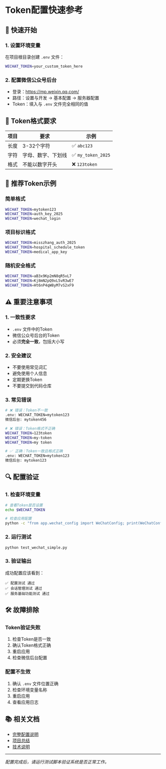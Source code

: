 # Token配置快速参考

## 🚀 快速开始

### 1. 设置环境变量
在项目根目录创建 `.env` 文件：
```bash
WECHAT_TOKEN=your_custom_token_here
```

### 2. 配置微信公众号后台
- 登录：https://mp.weixin.qq.com/
- 路径：设置与开发 → 基本配置 → 服务器配置
- Token：填入与 `.env` 文件完全相同的值

## 📝 Token格式要求

| 项目 | 要求 | 示例 |
|------|------|------|
| 长度 | 3-32个字符 | ✅ `abc123` |
| 字符 | 字母、数字、下划线 | ✅ `my_token_2025` |
| 格式 | 不能以数字开头 | ❌ `123token` |

## 🔐 推荐Token示例

### 简单格式
```bash
WECHAT_TOKEN=mytoken123
WECHAT_TOKEN=auth_key_2025
WECHAT_TOKEN=wechat_login
```

### 项目标识格式
```bash
WECHAT_TOKEN=misszhang_auth_2025
WECHAT_TOKEN=hospital_schedule_token
WECHAT_TOKEN=medical_app_key
```

### 随机安全格式
```bash
WECHAT_TOKEN=aB3x9Kp2mN8qR5vL7
WECHAT_TOKEN=Kj8mN2pQ9xL5vR3wE7
WECHAT_TOKEN=Ht6nP4qW8yM7vS2xF9
```

## ⚠️ 重要注意事项

### 1. 一致性要求
- `.env` 文件中的Token
- 微信公众号后台的Token
- 必须**完全一致**，包括大小写

### 2. 安全建议
- 不要使用常见词汇
- 避免使用个人信息
- 定期更换Token
- 不要提交到代码仓库

### 3. 常见错误
```bash
# ❌ 错误：Token不一致
.env: WECHAT_TOKEN=mytoken123
微信后台: mytoken456

# ❌ 错误：Token格式不正确
WECHAT_TOKEN=123token
WECHAT_TOKEN=my-token
WECHAT_TOKEN=my token

# ✅ 正确：Token一致且格式正确
.env: WECHAT_TOKEN=mytoken123
微信后台: mytoken123
```

## 🔍 配置验证

### 1. 检查环境变量
```bash
# 查看Token是否设置
echo $WECHAT_TOKEN

# 检查应用配置
python -c "from app.wechat_config import WeChatConfig; print(WeChatConfig().token)"
```

### 2. 运行测试
```bash
python test_wechat_simple.py
```

### 3. 验证输出
成功配置应该看到：
```
✅ 配置测试 通过
✅ 会话管理测试 通过
✅ 服务基础功能测试 通过
```

## 🛠️ 故障排除

### Token验证失败
1. 检查Token是否一致
2. 确认Token格式正确
3. 重启应用
4. 检查微信后台配置

### 配置不生效
1. 确认 `.env` 文件位置正确
2. 检查环境变量名称
3. 重启应用
4. 查看应用日志

## 📚 相关文档

- [完整配置说明](CONFIGURATION.md)
- [项目总结](PROJECT_SUMMARY.md)
- [技术说明](WECHAT_LOGIN_README.md)

---

*配置完成后，请运行测试脚本验证系统是否正常工作。*
